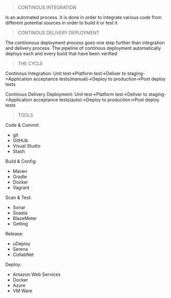> CONTINOUS INTEGRATION

Is an automated process. It is done in order to integrate various code from different potential sources in order to build it or test it

> CONTINOUS DELIVERY DEPLOYMENT

The contiionous deployment process goes one step further than integration and delivery process. The pipeline of continous deployment automatically deploys each and every build that have been verified

> THE CYCLE

Continous Integration:
Unit test->Platform test->Deliver to staging->Application acceptance tests(manual)->Deploy to production->Post deploy tests

Continous Delivery Deployment:
Unit test->Platform test->Deliver to staging->Application acceptance tests(auto)->Deploy to production->Post deploy tests

> TOOLS

Code & Commit:
- git
- GitHUb
- Visual Studio
- Stash

Build & Config:
- Maven
- Gradle
- Docker
- Vagrant

Scan & Test:
- Sonar
- Soasta
- BlazeMeter
- Getling

Release:
- uDeploy
- Serena
- CollabNet

Deploy:
- Amazon Web Services
- Docker
- Azure
- VM Ware